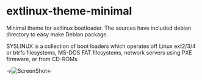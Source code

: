 extlinux-theme-minimal
======================

Minimal theme for extlinux bootloader. The sources have included debian directory to easy make Debian package. 

SYSLINUX is a collection of boot loaders which operates off Linux ext2/3/4 or btrfs filesystems, MS-DOS FAT filesystems, network servers using PXE firmware, or from CD-ROMs.

->![ScreenShot](https://raw.github.com/mati75/extlinux-theme-minimal/master/screenshot.png)<-
